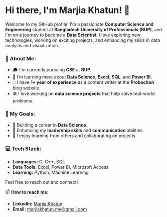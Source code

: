 # Hi there, I'm Marjia Khatun! 👋

Welcome to my GitHub profile! I'm a passionate **Computer Science and Engineering** student at **Bangladesh University of Professionals (BUP)**, and I'm on a journey to become a **Data Scientist**. I love exploring new technologies, working on exciting projects, and enhancing my skills in data analysis and visualization.

### 🚀 About Me:
- 🎓 I'm currently pursuing **CSE** at **BUP**.
- 🌱 I’m learning more about **Data Science**, **Excel**, **SQL**, and **Power BI**.
- 💡 I have **1+ year of experience** as a content writer at the **Probochon** blog website.
- 🛠 I love working on **data science projects** that help solve real-world problems.

### 💼 My Goals:
- 🔭 Building a career in **Data Science**.
- 🧠 Enhancing my **leadership skills** and **communication** abilities.
- 💬 I enjoy learning from others and collaborating on projects.

### 💻 Tech Stack:
- **Languages:** C, C++, SQL
- **Data Tools:** Excel, Power BI, Microsoft Access
- **Learning:** Python, Machine Learning

Feel free to reach out and connect!

📫 **How to reach me:**
- **LinkedIn:** [Marjia Khatun](https://www.linkedin.com/in/marjia-khatun)
- **Email:** marjiakhatun.my@gmail.com
